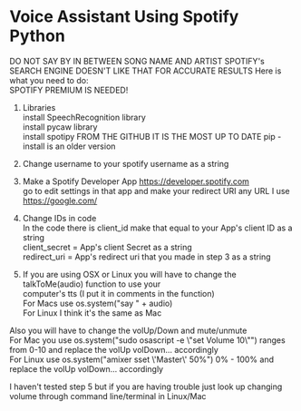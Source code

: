 # Voice Assistant Using Spotify Python
DO NOT SAY BY IN BETWEEN SONG NAME AND ARTIST SPOTIFY's SEARCH ENGINE DOESN'T LIKE THAT FOR ACCURATE RESULTS
Here is what you need to do:  
SPOTIFY PREMIUM IS NEEDED!  
1. Libraries  
install SpeechRecognition library  
install pycaw library  
install spotipy FROM THE GITHUB IT IS THE MOST UP TO DATE pip -install is an older version  
  
2. Change username to your spotify username as a string  
  
3. Make a Spotify Developer App https://developer.spotify.com  
go to edit settings in that app and make your redirect URI any URL I use https://google.com/  
  
4. Change IDs in code  
In the code there is client_id make that equal to your App's client ID as a string  
client_secret = App's client Secret as a string  
redirect_uri = App's redirect uri that you made in step 3 as a string  
  
5. If you are using OSX or Linux you will have to change the talkToMe(audio) function to use your  
computer's tts (I put it in comments in the function)  
For Macs use os.system("say " + audio)  
For Linux I think it's the same as Mac  
  
Also you will have to change the volUp/Down and mute/unmute  
For Mac you use os.system("sudo osascript -e \\"set Volume 10\\"") ranges from 0-10 and replace the volUp volDown... accordingly  
For Linux use os.system("amixer sset \\'Master\\' 50%") 0% - 100% and replace the volUp volDown... accordingly  
  
I haven't tested step 5 but if you are having trouble just look up changing volume through command line/terminal in Linux/Mac  
